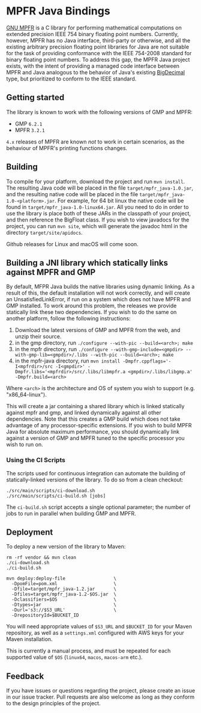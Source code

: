 # MPFR Java Bindings

[GNU MPFR](http://www.mpfr.org/) is a C library for performing mathematical
computations on extended precision IEEE 754 binary floating point numbers.
Currently, however, MPFR has no Java interface, third-party or otherwise, and
all the existing arbitrary precision floating point libraries for Java are not
suitable for the task of providing conformance with the IEEE 754-2008 standard
for binary floating point numbers. To address this gap, the MPFR Java project
exists, with the intent of providing a managed code interface between MPFR and
Java analogous to the behavior of Java's existing
[BigDecimal](http://docs.oracle.com/javase/7/docs/api/java/math/BigDecimal.html)
type, but prioritized to conform to the IEEE standard.

## Getting started

The library is known to work with the following versions of GMP and MPFR:
* GMP `6.2.1`
* MPFR `3.2.1`

`4.x` releases of MPFR are known _not_ to work in certain scenarios, as the
behaviour of MPFR's printing functions changes.

## Building

To compile for your platform, download the project and run `mvn install`. The
resulting Java code will be placed in the file `target/mpfr_java-1.0.jar`, and
the resulting native code will be placed in the file
`target/mpfr_java-1.0-<platform>.jar`. For example, for 64 bit linux the native
code will be found in `target/mpfr_java-1.0-linux64.jar`. All you need to do in
order to use the library is place both of these JARs in the classpath of your
project, and then reference the BigFloat class. If you wish to view javadocs for
the project, you can run `mvn site`, which will generate the javadoc html in the
directory `target/site/apidocs`.

Github releases for Linux and macOS will come soon.

## Building a JNI library which statically links against MPFR and GMP

By default, MFPR Java builds the native libraries using dynamic linking. As a
result of this, the default installation will not work correctly, and will
create an UnsatisfiedLinkError, if run on a system which does not have MPFR and
GMP installed. To work around this problem, the releases we provide statically
link these two dependencies. If you wish to do the same on another platform,
follow the following instructions:

1. Download the latest versions of GMP and MPFR from the web, and unzip their
   source.
2. in the gmp directory, run `./configure --with-pic --build=<arch>; make`
3. in the mpfr directory, run `./configure --with-gmp-include=<gmpdir>
   --with-gmp-lib=<gmpdir>/.libs --with-pic --build=<arch>; make`
4. in the mpfr-java directory, run `mvn install -Dmpfr.cppflags='-I<mpfrdir>/src
   -I<gmpdir>' -Dmpfr.libs='<mpfrdir>/src/.libs/libmpfr.a
   <gmpdir>/.libs/libgmp.a' -Dmpfr.build=<arch>`

Where `<arch>` is the architecture and OS of system you wish to support (e.g.
"x86\_64-linux").

This will create a jar containing a shared library which is linked statically
against mpfr and gmp, and linked dynamically against all other dependencies.
Note that this creates a GMP build which does not take advantage of any
processor-specific extensions. If you wish to build MPFR Java for absolute
maximum performance, you should dynamically link against a version of GMP and
MPFR tuned to the specific processor you wish to run on.

### Using the CI Scripts

The scripts used for continuous integration can automate the building of
statically-linked versions of the library. To do so from a clean checkout:

```shell
./src/main/scripts/ci-download.sh
./src/main/scripts/ci-build.sh [jobs]
```

The `ci-build.sh` script accepts a single optional parameter; the number of jobs
to run in parallel when building GMP and MPFR.

## Deployment

To deploy a new version of the library to Maven:

```console
rm -rf vendor && mvn clean
./ci-download.sh
./ci-build.sh

mvn deploy:deploy-file                  \
  -DpomFile=pom.xml                     \
  -Dfile=target/mpfr_java-1.2.jar       \
  -Dfiles=target/mpfr_java-1.2-$OS.jar  \
  -Dclassifiers=$OS                     \
  -Dtypes=jar                           \
  -Durl='s3://$S3_URL'                  \
  -DrepositoryId=$BUCKET_ID
```

You will need appropriate values of `$S3_URL` and `$BUCKET_ID` for your Maven
repository, as well as a `settings.xml` configured with AWS keys for your Maven
installation.

This is currently a manual process, and must be repeated for each supported
value of `$OS` (`linux64`, `macos`, `macos-arm` etc.).

## Feedback

If you have issues or questions regarding the project, please create an issue in
our issue tracker. Pull requests are also welcome as long as they conform to the
design principles of the project.

